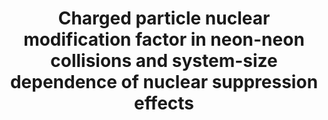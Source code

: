 ---
title: "Charged particle nuclear modification factor in neon-neon collisions and system-size dependence of nuclear suppression effects"
collection: publications
category: manuscripts
permalink: /publication/2025-NeNeRAA
excerpt: 'Discovery of charged-particle suppression in NeNe collisions.'
bibtexurl: 'https://cds.cern.ch/record/2942002?ln=en'
citation: 'CMS Collaboration. &quot;Discovery of a charged-particle suppression in neon-neon collisions.&quot; <i>Will be submitted to PLB</i>. Approved by the collaboration.'
---